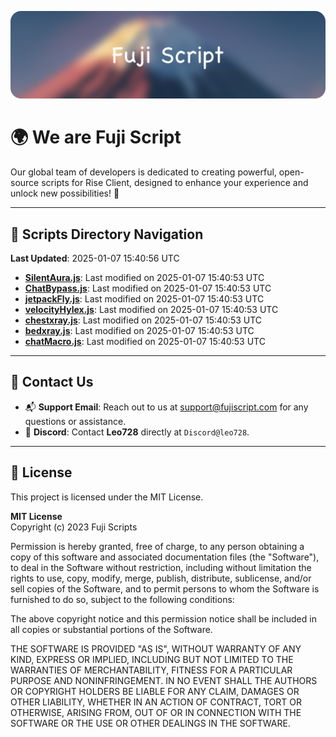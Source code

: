 ![Banner](.github/b.webp)

# 🌍 **We are Fuji Script**

Our global team of developers is dedicated to creating powerful, open-source scripts for Rise Client, designed to enhance your experience and unlock new possibilities! 🌟

---
<!-- SCRIPTS_NAVIGATION_START -->
## 📂 **Scripts Directory Navigation**

**Last Updated**: 2025-01-07 15:40:56 UTC

- **[SilentAura.js](scripts/SilentAura.js)**: Last modified on 2025-01-07 15:40:53 UTC
- **[ChatBypass.js](scripts/ChatBypass.js)**: Last modified on 2025-01-07 15:40:53 UTC
- **[jetpackFly.js](scripts/jetpackFly.js)**: Last modified on 2025-01-07 15:40:53 UTC
- **[velocityHylex.js](scripts/velocityHylex.js)**: Last modified on 2025-01-07 15:40:53 UTC
- **[chestxray.js](scripts/chestxray.js)**: Last modified on 2025-01-07 15:40:53 UTC
- **[bedxray.js](scripts/bedxray.js)**: Last modified on 2025-01-07 15:40:53 UTC
- **[chatMacro.js](scripts/chatMacro.js)**: Last modified on 2025-01-07 15:40:53 UTC

<!-- SCRIPTS_NAVIGATION_END -->

---

## 💬 **Contact Us**  
- 📬 **Support Email**: Reach out to us at [support@fujiscript.com](mailto:support@fujiscript.com) for any questions or assistance.  
- 💬 **Discord**: Contact **Leo728** directly at `Discord@leo728`.

---

## 📜 **License**

This project is licensed under the MIT License.  

**MIT License**  
Copyright (c) 2023 Fuji Scripts  

Permission is hereby granted, free of charge, to any person obtaining a copy of this software and associated documentation files (the "Software"), to deal in the Software without restriction, including without limitation the rights to use, copy, modify, merge, publish, distribute, sublicense, and/or sell copies of the Software, and to permit persons to whom the Software is furnished to do so, subject to the following conditions:  

The above copyright notice and this permission notice shall be included in all copies or substantial portions of the Software.  

THE SOFTWARE IS PROVIDED "AS IS", WITHOUT WARRANTY OF ANY KIND, EXPRESS OR IMPLIED, INCLUDING BUT NOT LIMITED TO THE WARRANTIES OF MERCHANTABILITY, FITNESS FOR A PARTICULAR PURPOSE AND NONINFRINGEMENT. IN NO EVENT SHALL THE AUTHORS OR COPYRIGHT HOLDERS BE LIABLE FOR ANY CLAIM, DAMAGES OR OTHER LIABILITY, WHETHER IN AN ACTION OF CONTRACT, TORT OR OTHERWISE, ARISING FROM, OUT OF OR IN CONNECTION WITH THE SOFTWARE OR THE USE OR OTHER DEALINGS IN THE SOFTWARE.  
